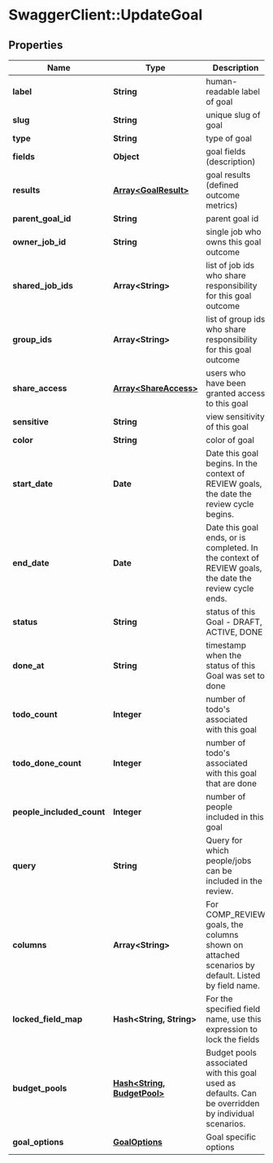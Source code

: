 # SwaggerClient::UpdateGoal

## Properties
Name | Type | Description | Notes
------------ | ------------- | ------------- | -------------
**label** | **String** | human-readable label of goal | [optional] 
**slug** | **String** | unique slug of goal | [optional] 
**type** | **String** | type of goal | [optional] 
**fields** | **Object** | goal fields (description) | [optional] 
**results** | [**Array&lt;GoalResult&gt;**](GoalResult.md) | goal results (defined outcome metrics) | [optional] 
**parent_goal_id** | **String** | parent goal id | [optional] 
**owner_job_id** | **String** | single job who owns this goal outcome | [optional] 
**shared_job_ids** | **Array&lt;String&gt;** | list of job ids who share responsibility for this goal outcome | [optional] 
**group_ids** | **Array&lt;String&gt;** | list of group ids who share responsibility for this goal outcome | [optional] 
**share_access** | [**Array&lt;ShareAccess&gt;**](ShareAccess.md) | users who have been granted access to this goal | [optional] 
**sensitive** | **String** | view sensitivity of this goal | [optional] 
**color** | **String** | color of goal | [optional] 
**start_date** | **Date** | Date this goal begins. In the context of REVIEW goals, the date the review cycle begins. | [optional] 
**end_date** | **Date** | Date this goal ends, or is completed. In the context of REVIEW goals, the date the review cycle ends. | [optional] 
**status** | **String** | status of this Goal - DRAFT, ACTIVE, DONE | [optional] 
**done_at** | **String** | timestamp when the status of this Goal was set to done | [optional] 
**todo_count** | **Integer** | number of todo&#39;s associated with this goal | [optional] 
**todo_done_count** | **Integer** | number of todo&#39;s associated with this goal that are done | [optional] 
**people_included_count** | **Integer** | number of people included in this goal | [optional] 
**query** | **String** | Query for which people/jobs can be included in the review. | [optional] 
**columns** | **Array&lt;String&gt;** | For COMP_REVIEW goals, the columns shown on attached scenarios by default. Listed by field name. | [optional] 
**locked_field_map** | **Hash&lt;String, String&gt;** | For the specified field name, use this expression to lock the fields | [optional] 
**budget_pools** | [**Hash&lt;String, BudgetPool&gt;**](BudgetPool.md) | Budget pools associated with this goal used as defaults. Can be overridden by individual scenarios. | [optional] 
**goal_options** | [**GoalOptions**](GoalOptions.md) | Goal specific options | [optional] 


